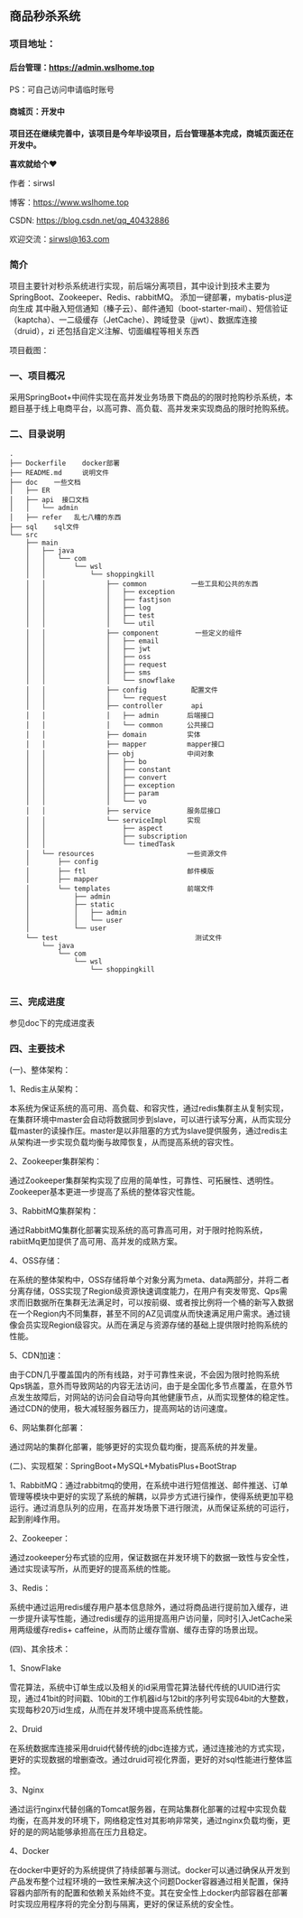 ## 商品秒杀系统
### 项目地址：
#### 后台管理：https://admin.wslhome.top
PS：可自己访问申请临时账号
#### 商城页：开发中

**项目还在继续完善中，该项目是今年毕设项目，后台管理基本完成，商城页面还在开发中。** 

**喜欢就给个♥** 

作者：sirwsl

博客：https://www.wslhome.top

CSDN: https://blog.csdn.net/qq_40432886

欢迎交流：sirwsl@163.com



### 简介

项目主要针对秒杀系统进行实现，前后端分离项目，其中设计到技术主要为SpringBoot、Zookeeper、Redis、rabbitMQ。
添加一键部署，mybatis-plus逆向生成 其中融入短信通知（榛子云）、邮件通知（boot-starter-mail）、短信验证（kaptcha）、一二级缓存（JetCache）、跨域登录（jjwt）、数据库连接（druid），zi
还包括自定义注解、切面编程等相关东西

项目截图：


### 一、项目概况
采用SpringBoot+中间件实现在高并发业务场景下商品的的限时抢购秒杀系统，本题目基于线上电商平台，以高可靠、高负载、高并发来实现商品的限时抢购系统。


### 二、目录说明
```
.
├── Dockerfile    docker部署
├── README.md     说明文件
├── doc    一些文档
│   ├── ER 
│   ├── api  接口文档
│   │   └── admin
│   ├── refer   乱七八糟的东西
├── sql    sql文件
└── src
    ├── main
    │   ├── java
    │   │   └── com
    │   │       └── wsl
    │   │           └── shoppingkill
    │   │               ├── common           一些工具和公共的东西
    │   │               │   ├── exception        
    │   │               │   ├── fastjson
    │   │               │   ├── log
    │   │               │   ├── test
    │   │               │   └── util
    │   │               ├── component         一些定义的组件
    │   │               │   ├── email
    │   │               │   ├── jwt
    │   │               │   ├── oss
    │   │               │   ├── request
    │   │               │   ├── sms
    │   │               │   └── snowflake
    │   │               ├── config           配置文件
    │   │               │   └── request
    │   │               ├── controller       api
    │   │               │   ├── admin       后端接口
    │   │               │   └── common      公共接口
    │   │               ├── domain          实体
    │   │               ├── mapper          mapper接口
    │   │               ├── obj             中间对象
    │   │               │   ├── bo
    │   │               │   ├── constant
    │   │               │   ├── convert
    │   │               │   ├── exception
    │   │               │   ├── param
    │   │               │   └── vo
    │   │               ├── service         服务层接口
    │   │               └── serviceImpl     实现
    │   │                   ├── aspect
    │   │                   ├── subscription
    │   │                   └── timedTask
    │   └── resources                       一些资源文件
    │       ├── config     
    │       ├── ftl                         邮件模版
    │       ├── mapper
    │       └── templates                   前端文件
    │           ├── admin
    │           ├── static
    │           │   ├── admin
    │           │   └── user
    │           └── user
    └── test                                  测试文件
        └── java
            └── com
                └── wsl
                    └── shoppingkill
                     

```

### 三、完成进度

参见doc下的完成进度表  

### 四、主要技术

(一)、整体架构：

1、Redis主从架构：

本系统为保证系统的高可用、高负载、和容灾性，通过redis集群主从复制实现，在集群环境中master会自动将数据同步到slave，可以进行读写分离，从而实现分载master的读操作压。master是以非阻塞的方式为slave提供服务，通过redis主从架构进一步实现负载均衡与故障恢复，从而提高系统的容灾性。

2、Zookeeper集群架构：

通过Zookeeper集群架构实现了应用的简单性，可靠性、可拓展性、透明性。Zookeeper基本更进一步提高了系统的整体容灾性能。

3、RabbitMQ集群架构：

通过RabbitMQ集群化部署实现系统的高可靠高可用，对于限时抢购系统，rabiitMq更加提供了高可用、高并发的成熟方案。

4、OSS存储：

在系统的整体架构中，OSS存储将单个对象分离为meta、data两部分，并将二者分离存储，OSS实现了Region级资源快速调度能力，在用户有突发带宽、Qps需求而旧数据所在集群无法满足时，可以按前缀、或者按比例将一个桶的新写入数据在一个Region内不同集群，甚至不同的AZ见调度从而快速满足用户需求。通过镜像会员实现Region级容灾。从而在满足与资源存储的基础上提供限时抢购系统的性能。

5、CDN加速：

由于CDN几乎覆盖国内的所有线路，对于可靠性来说，不会因为限时抢购系统Qps锅盖，意外而导致网站的内容无法访问，由于是全国化多节点覆盖，在意外节点发生故障后，对网站的访问会自动导向其他健康节点，从而实现整体的稳定性。通过CDN的使用，极大减轻服务器压力，提高网站的访问速度。

6、网站集群化部署：

通过网站的集群化部署，能够更好的实现负载均衡，提高系统的并发量。



(二)、实现框架：SpringBoot+MySQL+MybatisPlus+BootStrap


1、RabbitMQ：通过rabbitmq的使用，在系统中进行短信推送、邮件推送、订单管理等模块中更好的实现了系统的解耦，以异步方式进行操作，使得系统更加平稳运行。通过消息队列的应用，在高并发场景下进行限流，从而保证系统的可运行，起到削峰作用。

2、Zookeeper：

通过zookeeper分布式锁的应用，保证数据在并发环境下的数据一致性与安全性，通过实现读写所，从而更好的提高系统的性能。

3、Redis：

系统中通过运用redis缓存用户基本信息除外，通过将商品进行提前加入缓存，进一步提升读写性能，通过redis缓存的运用提高用户访问量，同时引入JetCache采用两级缓存redis+ caffeine，从而防止缓存雪崩、缓存击穿的场景出现。

(四)、其余技术：

1、SnowFlake

雪花算法，系统中订单生成以及相关的id采用雪花算法替代传统的UUID进行实现，通过41bit的时间戳、10bit的工作机器id与12bit的序列号实现64bit的大整数，实现每秒20万id生成，从而在并发环境中提高系统性能。

2、Druid

在系统数据库连接采用druid代替传统的jdbc连接方式，通过连接池的方式实现，更好的实现数据的增删查改。通过druid可视化界面，更好的对sql性能进行整体监控。

3、Nginx

通过运行nginx代替创痛的Tomcat服务器，在网站集群化部署的过程中实现负载均衡，在高并发的环境下，网络稳定性对其影响非常笑，通过nginx负载均衡，更好的是的网站能够承担高在压力且稳定。

4、Docker

在docker中更好的为系统提供了持续部署与测试。docker可以通过确保从开发到产品发布整个过程环境的一致性来解决这个问题Docker容器通过相关配置，保持容器内部所有的配置和依赖关系始终不变。其在安全性上docker内部容器在部署时实现应用程序将的完全分割与隔离，更好的保证系统的安全性。





